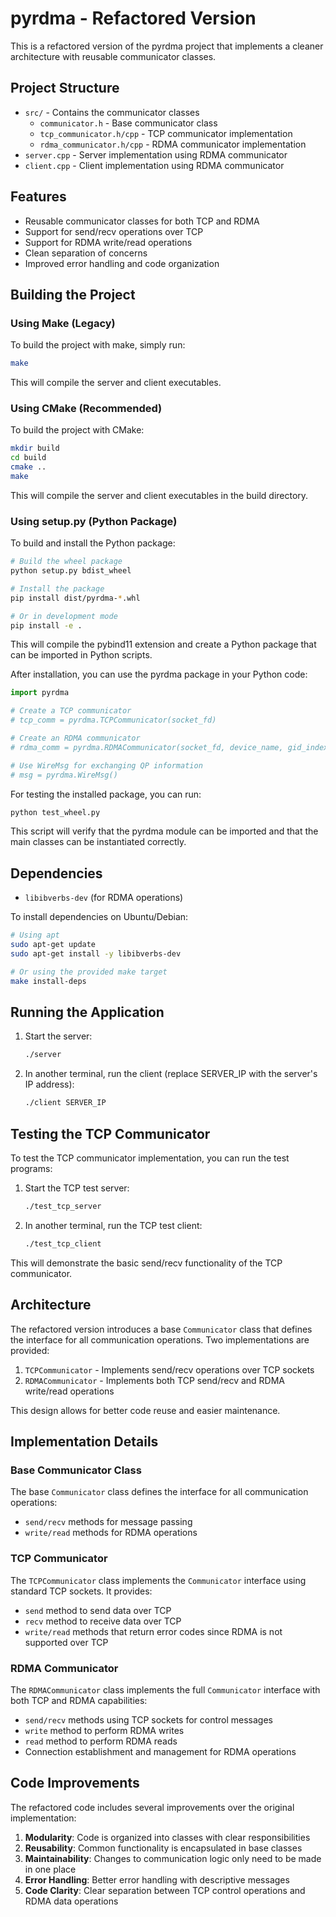 # pyrdma - Refactored Version

This is a refactored version of the pyrdma project that implements a cleaner architecture with reusable communicator classes.

## Project Structure

- `src/` - Contains the communicator classes
  - `communicator.h` - Base communicator class
  - `tcp_communicator.h/cpp` - TCP communicator implementation
  - `rdma_communicator.h/cpp` - RDMA communicator implementation
- `server.cpp` - Server implementation using RDMA communicator
- `client.cpp` - Client implementation using RDMA communicator

## Features

- Reusable communicator classes for both TCP and RDMA
- Support for send/recv operations over TCP
- Support for RDMA write/read operations
- Clean separation of concerns
- Improved error handling and code organization

## Building the Project

### Using Make (Legacy)

To build the project with make, simply run:

```bash
make
```

This will compile the server and client executables.

### Using CMake (Recommended)

To build the project with CMake:

```bash
mkdir build
cd build
cmake ..
make
```

This will compile the server and client executables in the build directory.

### Using setup.py (Python Package)

To build and install the Python package:

```bash
# Build the wheel package
python setup.py bdist_wheel

# Install the package
pip install dist/pyrdma-*.whl

# Or in development mode
pip install -e .
```

This will compile the pybind11 extension and create a Python package that can be imported in Python scripts.

After installation, you can use the pyrdma package in your Python code:

```python
import pyrdma

# Create a TCP communicator
# tcp_comm = pyrdma.TCPCommunicator(socket_fd)

# Create an RDMA communicator
# rdma_comm = pyrdma.RDMACommunicator(socket_fd, device_name, gid_index, buffer_size)

# Use WireMsg for exchanging QP information
# msg = pyrdma.WireMsg()
```

For testing the installed package, you can run:

```bash
python test_wheel.py
```

This script will verify that the pyrdma module can be imported and that the main classes can be instantiated correctly.

## Dependencies

- `libibverbs-dev` (for RDMA operations)

To install dependencies on Ubuntu/Debian:

```bash
# Using apt
sudo apt-get update
sudo apt-get install -y libibverbs-dev

# Or using the provided make target
make install-deps
```

## Running the Application

1. Start the server:
   ```bash
   ./server
   ```

2. In another terminal, run the client (replace SERVER_IP with the server's IP address):
   ```bash
   ./client SERVER_IP
   ```

## Testing the TCP Communicator

To test the TCP communicator implementation, you can run the test programs:

1. Start the TCP test server:
   ```bash
   ./test_tcp_server
   ```

2. In another terminal, run the TCP test client:
   ```bash
   ./test_tcp_client
   ```

This will demonstrate the basic send/recv functionality of the TCP communicator.

## Architecture

The refactored version introduces a base `Communicator` class that defines the interface for all communication operations. Two implementations are provided:

1. `TCPCommunicator` - Implements send/recv operations over TCP sockets
2. `RDMACommunicator` - Implements both TCP send/recv and RDMA write/read operations

This design allows for better code reuse and easier maintenance.

## Implementation Details

### Base Communicator Class

The base `Communicator` class defines the interface for all communication operations:

- `send/recv` methods for message passing
- `write/read` methods for RDMA operations

### TCP Communicator

The `TCPCommunicator` class implements the `Communicator` interface using standard TCP sockets. It provides:

- `send` method to send data over TCP
- `recv` method to receive data over TCP
- `write/read` methods that return error codes since RDMA is not supported over TCP

### RDMA Communicator

The `RDMACommunicator` class implements the full `Communicator` interface with both TCP and RDMA capabilities:

- `send/recv` methods using TCP sockets for control messages
- `write` method to perform RDMA writes
- `read` method to perform RDMA reads
- Connection establishment and management for RDMA operations

## Code Improvements

The refactored code includes several improvements over the original implementation:

1. **Modularity**: Code is organized into classes with clear responsibilities
2. **Reusability**: Common functionality is encapsulated in base classes
3. **Maintainability**: Changes to communication logic only need to be made in one place
4. **Error Handling**: Better error handling with descriptive messages
5. **Code Clarity**: Clear separation between TCP control operations and RDMA data operations
